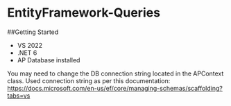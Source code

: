 # EntityFramework-Queries

##Getting Started
- VS 2022
- .NET 6
- AP Database installed

You may need to change the DB connection string located in the APContext class.
Used connection string as per this documentation:
https://docs.microsoft.com/en-us/ef/core/managing-schemas/scaffolding?tabs=vs
